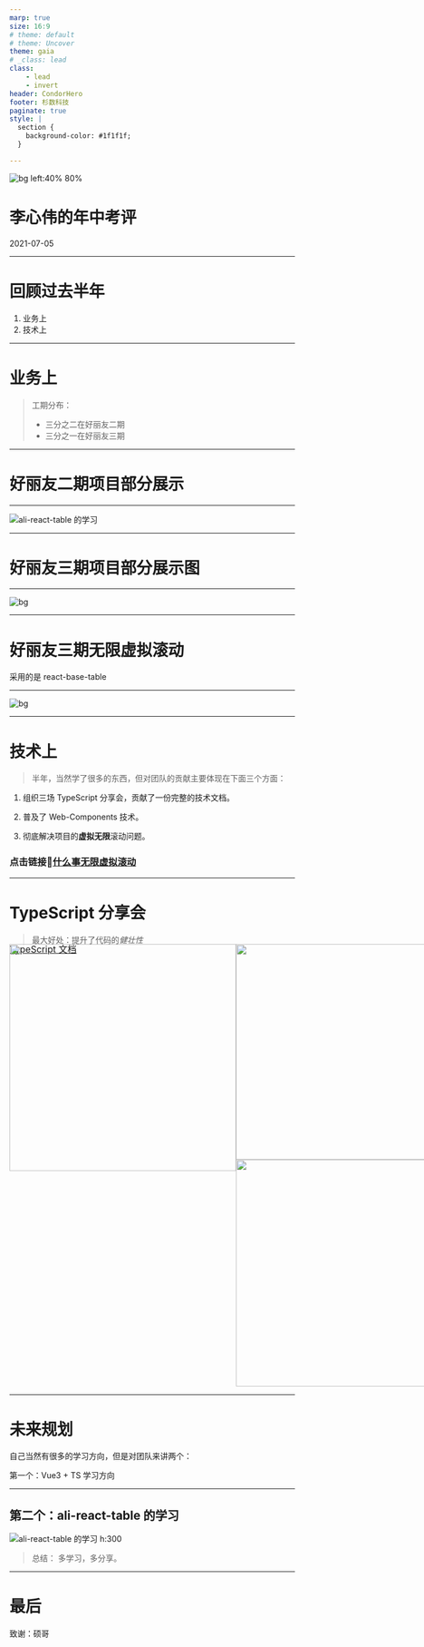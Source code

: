```yaml
---
marp: true
size: 16:9
# theme: default
# theme: Uncover
theme: gaia
# _class: lead
class:
    - lead
    - invert
header: CondorHero
footer: 杉数科技
paginate: true
style: |
  section {
    background-color: #1f1f1f;
  }

---
```


<style>
  :root {
    --color-fg-default: #eff;
    --color-canvas-default: #246;
    /* ... */
  }
</style>

![bg left:40% 80%](../../images/shanshu-logo.png)

# 李心伟的年中考评

2021-07-05

---

# 回顾过去半年

1. 业务上
2. 技术上

---

# 业务上

> 工期分布：
>    - 三分之二在好丽友二期
>    - 三分之一在好丽友三期

---

# 好丽友二期项目部分展示

---

<!-- .slide: data-background="./images/2021-07-06 00-22-56.2021-07-06 00_29_10.gif" -->

![ali-react-table 的学习](https://github.com/condorheroblog/review-work/blob/d9aeee1/packages/company/shanshu-2021-7-6-midyear/images/2021-07-06_00_29_10.gif)

---

# 好丽友三期项目部分展示图

---

<!-- .slide: data-background="https://github.com/condorheroblog/review-work/blob/d9aeee1/packages/company/shanshu-2021-7-6-midyear/images/2021-07-06_00_52_07.gif" -->
![bg](https://github.com/condorheroblog/review-work/blob/d9aeee1/packages/company/shanshu-2021-7-6-midyear/images/2021-07-06_00_52_07.gif)

---

# 好丽友三期无限虚拟滚动

采用的是 react-base-table

---

<!-- .slide: data-background="https://github.com/condorheroblog/review-work/blob/d9aeee1/packages/company/shanshu-2021-7-6-midyear/images/2021-07-06_00_54_04.gif" -->

![bg](https://github.com/condorheroblog/review-work/blob/d9aeee1/packages/company/shanshu-2021-7-6-midyear/images/2021-07-06_00_54_04.gif)

---

# 技术上

> 半年，当然学了很多的东西，但对团队的贡献主要体现在下面三个方面：

1. 组织三场 TypeScript 分享会，贡献了一份完整的技术文档。

2. 普及了 Web-Components 技术。

3. 彻底解决项目的**虚拟无限**滚动问题。

### 点击链接🔗[什么事无限虚拟滚动](#/8)
<!-- > slogan：比 Vue 更 Vue （写法），比 React 更简单（更贴近原生）。 -->

---

# TypeScript 分享会

> 最大好处：提升了代码的*健壮性*

<div style="margin-top: -20px;">
    <a href="https://condorheroblog.github.io/learn-ts-vuepress/" style="font-size: 16px;" target="_blank">TypeScript 文档</a>
</div>

<div style="display: flex;margin-top: -20px;">
    <div>
        <img style="height: 400px;" src="https://github.com/condorheroblog/review-work/assets/47056890/4b089fcd-7603-4009-b8fc-53792e355ae5" />
    </div>
    <div>
        <img style="width: 380px;" src="https://github.com/condorheroblog/review-work/assets/47056890/9e121284-1d1c-4e62-9963-efa7c99674f4" />
        <img style="width: 400px;" src="https://github.com/condorheroblog/review-work/assets/47056890/1118bb87-73f4-4f15-8cf0-317fe8cb73d1" />
    </div>
</div>



---

# 未来规划

自己当然有很多的学习方向，但是对团队来讲两个：

第一个：Vue3 + TS 学习方向

---

## 第二个：ali-react-table 的学习

![ali-react-table 的学习 h:300](https://github.com/condorheroblog/review-work/assets/47056890/41c67278-eee0-4d6b-8816-48e9f3732c62)

> 总结： 多学习，多分享。

---

# 最后

致谢：硕哥